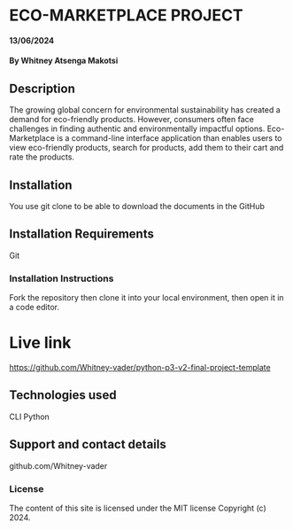 # ECO-MARKETPLACE PROJECT 
 
#### 13/06/2024 

#### By Whitney Atsenga Makotsi 

## Description
The growing global concern for environmental sustainability has created a demand for eco-friendly products. However, consumers often face challenges in finding authentic and environmentally impactful options. Eco-Marketplace is a command-line interface application than enables users to view eco-friendly products, search for products, add them to their cart and rate the products.

## Installation
You use git clone to be able to download the documents in the GitHub

## Installation Requirements
Git

### Installation Instructions
Fork the repository then clone it into your local environment, then open it in a code editor.

# Live link
https://github.com/Whitney-vader/python-p3-v2-final-project-template

## Technologies used
CLI
Python

## Support and contact details
github.com/Whitney-vader

### License
The content of this site is licensed under the MIT license
Copyright (c) 2024.